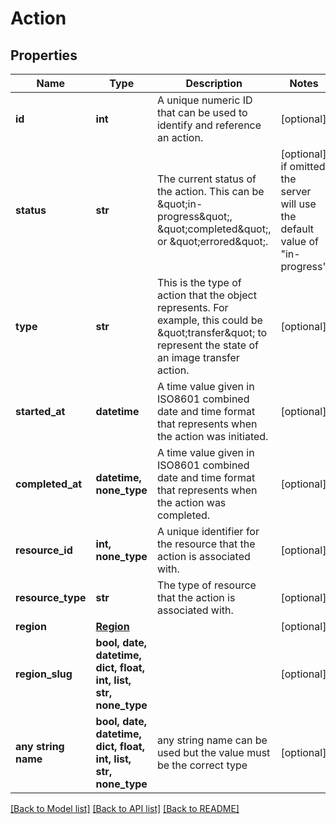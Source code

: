 # Action


## Properties
Name | Type | Description | Notes
------------ | ------------- | ------------- | -------------
**id** | **int** | A unique numeric ID that can be used to identify and reference an action. | [optional] 
**status** | **str** | The current status of the action. This can be \&quot;in-progress\&quot;, \&quot;completed\&quot;, or \&quot;errored\&quot;. | [optional]  if omitted the server will use the default value of "in-progress"
**type** | **str** | This is the type of action that the object represents. For example, this could be \&quot;transfer\&quot; to represent the state of an image transfer action. | [optional] 
**started_at** | **datetime** | A time value given in ISO8601 combined date and time format that represents when the action was initiated. | [optional] 
**completed_at** | **datetime, none_type** | A time value given in ISO8601 combined date and time format that represents when the action was completed. | [optional] 
**resource_id** | **int, none_type** | A unique identifier for the resource that the action is associated with. | [optional] 
**resource_type** | **str** | The type of resource that the action is associated with. | [optional] 
**region** | [**Region**](Region.md) |  | [optional] 
**region_slug** | **bool, date, datetime, dict, float, int, list, str, none_type** |  | [optional] 
**any string name** | **bool, date, datetime, dict, float, int, list, str, none_type** | any string name can be used but the value must be the correct type | [optional]

[[Back to Model list]](../README.md#documentation-for-models) [[Back to API list]](../README.md#documentation-for-api-endpoints) [[Back to README]](../README.md)


